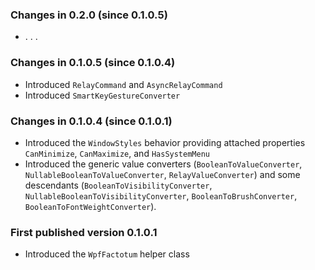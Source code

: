 ### Changes in 0.2.0 (since 0.1.0.5)

- . . .

### Changes in 0.1.0.5 (since 0.1.0.4)
- Introduced `RelayCommand` and `AsyncRelayCommand`
- Introduced `SmartKeyGestureConverter`

### Changes in 0.1.0.4 (since 0.1.0.1)
- Introduced the `WindowStyles` behavior providing attached properties `CanMinimize`, `CanMaximize`, and `HasSystemMenu`
- Introduced the generic value converters (`BooleanToValueConverter`, `NullableBooleanToValueConverter`, `RelayValueConverter`) and some descendants (`BooleanToVisibilityConverter`, `NullableBooleanToVisibilityConverter`, `BooleanToBrushConverter`, `BooleanToFontWeightConverter`).

### First published version 0.1.0.1
- Introduced the `WpfFactotum` helper class
